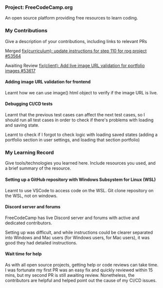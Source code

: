 ### Project: FreeCodeCamp.org

An open source platform providing free resources to learn coding.

### My Contributions

Give a description of your contributions, including links to relevant PRs  

Merged [fix(curriculum): update instructions for step 110 for rpg project #53564](https://github.com/freeCodeCamp/freeCodeCamp/pull/53564)  

Awaiting Review [fix(client): Add live image URL validation for portfolio images #53617](https://github.com/freeCodeCamp/freeCodeCamp/pull/53617)  

#### Adding image URL validation for frontend

Learnt how we can use image() html object to verify if the image URL is live. 

#### Debugging CI/CD tests

Learnt that the previous test cases can affect the next test cases, so I should run all test cases in order to check if there's problems with loading and saving state.

Learnt to check if I forgot to check logic with loading saved states (adding a portfolio section in user settings, and loading that section portfolio)

### My Learning Record

Give tools/technologies you learned here. Include resources you used, and a brief summary of the resource.  

#### Setting up a GitHub repository with Windows Subsystem for Linux (WSL)

Learnt to use VSCode to access code on the WSL. Git clone repository on the WSL, not on windows.

#### Discord server and forums

FreeCodeCamp has live Discord server and forums with active and dedicated contributors.  

Setting up was difficult, and while instructions could be clearer separated into Windows and Mac users (for Windows users, for Mac users), it was good they had detailed instructions. 

#### Wait time for help

As with all open source projects, getting help or code reviews can take time. I was fortunate my first PR was an easy fix and quickly reviewed within 15 mins, but my second PR is still awaiting review. Nonetheless, the contributors are helpful and helped point out the cause of my CI/CD issues. 
